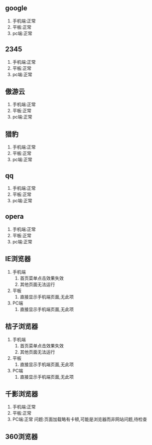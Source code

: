 ## google
1. 手机端:正常
2. 平板:正常
3. pc端:正常

## 2345
1. 手机端:正常
2. 平板:正常
3. pc端:正常

## 傲游云
1. 手机端:正常
2. 平板:正常
3. pc端:正常

## 猎豹
1. 手机端:正常
2. 平板:正常
3. pc端:正常

## qq
1. 手机端:正常
2. 平板:正常
3. pc端:正常

## opera
1. 手机端:正常
2. 平板:正常
3. pc端:正常

## IE浏览器
1. 手机端
   1. 首页菜单点击效果失效
   2. 其他页面无法运行
2. 平板
   1. 直接显示手机端页面,无此项
3. PC端
   1. 直接显示手机端页面,无此项

## 桔子浏览器
1. 手机端
   1. 首页菜单点击效果失效
   2. 其他页面无法运行
2. 平板
   1. 直接显示手机端页面,无此项
3. PC端
   1. 直接显示手机端页面,无此项

## 千影浏览器
1. 手机端:正常
2. 平板:正常
3. PC端:正常
问题:页面加载略有卡顿,可能是浏览器而非网站问题,待检查

## 360浏览器
